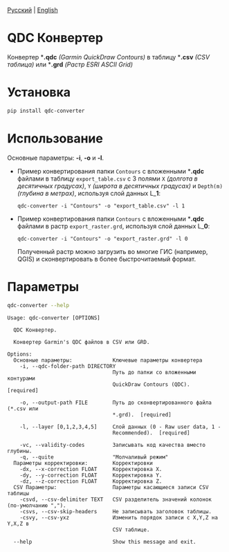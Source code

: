 [Русский](https://github.com/interlark/qdc-converter/blob/main/readme.md) | [English](https://github.com/interlark/qdc-converter/blob/main/readme.en.md)

# QDC Конвертер

Конвертер ***.qdc** *(Garmin QuickDraw Contours)* в таблицу ***.csv** *(CSV таблица)* или ***.grd** *(Растр ESRI ASCII Grid)*

# Установка
```bash
pip install qdc-converter
```

# Использование
Основные параметры: **-i**, **-o** и **-l**.

* Пример конвертирования папки ```Contours``` с вложенными ***.qdc** файлами в таблицу ```export_table.csv``` с 3 полями ```X``` *(долгота в десятичных градусах)*, ```Y``` *(широта в десятичных градусах)* и  ```Depth(m)``` *(глубина в метрах)*, используя слой данных L_**1**:
  ```
  qdc-converter -i "Contours" -o "export_table.csv" -l 1
  ```

* Пример конвертирования папки ```Contours``` с вложенными ***.qdc** файлами в растр ```export_raster.grd```, используя слой данных L_**0**:
  ```
  qdc-converter -i "Contours" -o "export_raster.grd" -l 0
  ```
  Полученный растр можно загрузить во многие ГИС (например, QGIS) и сконвертировать в более быстрочитаемый формат.


# Параметры
```bash
qdc-converter --help
```
```
Usage: qdc-converter [OPTIONS]

  QDC Конвертер.

  Конвертер Garmin's QDC файлов в CSV или GRD.

Options:
  Основные параметры:             Ключевые параметры конвертера
    -i, --qdc-folder-path DIRECTORY
                                  Путь до папки со вложенными контурами
                                  QuickDraw Contours (QDC).  [required]

    -o, --output-path FILE        Путь до сконвертированного файла (*.csv или
                                  *.grd).  [required]

    -l, --layer [0,1,2,3,4,5]     Слой данных (0 - Raw user data, 1 -
                                  Recommended).  [required]

    -vc, --validity-codes         Записывать код качества вместо глубины.
    -q, --quite                   "Молчаливый режим"
  Параметры корректировки:        Корректировки
    -dx, --x-correction FLOAT     Корректировка X.
    -dy, --y-correction FLOAT     Корректировка Y.
    -dz, --z-correction FLOAT     Корректировка Z.
  CSV Параметры:                  Параметры касающиеся записи CSV таблицы
    -csvd, --csv-delimiter TEXT   CSV разделитель значений колонок (по-умолчанию ",").
    -csvs, --csv-skip-headers     Не записывать заголовок таблицы.
    -csvy, --csv-yxz              Изменить порядок записи с X,Y,Z на Y,X,Z в
                                  CSV таблице.

  --help                          Show this message and exit.

```
